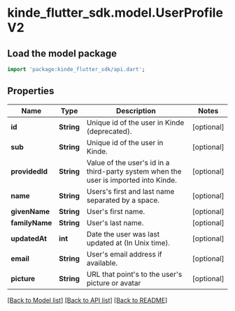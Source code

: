 # kinde_flutter_sdk.model.UserProfileV2

## Load the model package
```dart
import 'package:kinde_flutter_sdk/api.dart';
```

## Properties
Name | Type | Description | Notes
------------ | ------------- | ------------- | -------------
**id** | **String** | Unique id of the user in Kinde (deprecated). | [optional] 
**sub** | **String** | Unique id of the user in Kinde. | [optional] 
**providedId** | **String** | Value of the user's id in a third-party system when the user is imported into Kinde. | [optional] 
**name** | **String** | Users's first and last name separated by a space. | [optional] 
**givenName** | **String** | User's first name. | [optional] 
**familyName** | **String** | User's last name. | [optional] 
**updatedAt** | **int** | Date the user was last updated at (In Unix time). | [optional] 
**email** | **String** | User's email address if available. | [optional] 
**picture** | **String** | URL that point's to the user's picture or avatar | [optional] 

[[Back to Model list]](../README.md#documentation-for-models) [[Back to API list]](../README.md#documentation-for-api-endpoints) [[Back to README]](../README.md)


